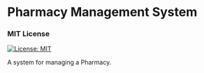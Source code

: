 # Pharmacy Management System
### MIT License 
[![License: MIT](https://img.shields.io/badge/License-MIT-yellow.svg)](https://opensource.org/licenses/MIT)  


A system for managing a Pharmacy.
